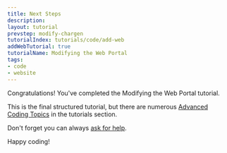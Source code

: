 ```yaml
---
title: Next Steps
description:
layout: tutorial
prevstep: modify-chargen
tutorialIndex: tutorials/code/add-web
addWebTutorial: true
tutorialName: Modifying the Web Portal
tags: 
- code
- website
---
```


Congratulations! You've completed the Modifying the Web Portal tutorial.

This is the final structured tutorial, but there are numerous [Advanced Coding Topics](/tutorials/code/) in the tutorials section.

Don't forget you can always [ask for help](/feedback.html). 

Happy coding!
